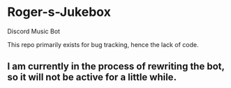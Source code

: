# Roger-s-Jukebox
Discord Music Bot

This repo primarily exists for bug tracking, hence the lack of code.
## I am currently in the process of rewriting the bot, so it will not be active for a little while.